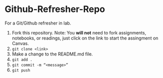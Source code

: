 # Github-Refresher-Repo
For a Git/Github refresher in lab.

1. Fork this repository. Note: You __will not__ need to fork assignments, notebooks, or readings, just click on the link to start the assingment on Canvas.
2. `git clone <link>`
3. Make a change to the README.md file.
4. `git add .`
5. `git commit -m “<message>”`
6. `git push`


